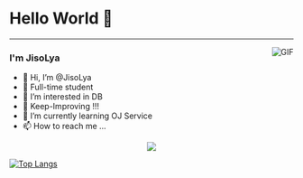 # Hello World 👋

---
<img align="right" alt="GIF" src="https://raw.githubusercontent.com/haoruilee/haoruilee/master/pic/pusheencode.gif" />

### I'm JisoLya

- 👋 Hi, I’m @JisoLya
- 🔭 Full-time student
- 👀 I’m interested in DB
- 🙋 Keep-Improving !!!
- 🌱 I’m currently learning OJ Service
- 📫 How to reach me ...


<div>
<p align="center">

<a href="https://github.com/JisoLya/github-readme-stats">
  <img align="center" src="https://github-readme-stats.vercel.app/api/pin/?username=JisoLya&repo=github-readme-stats" />
</a>
<!-- ![github stats](https://github-readme-stats.vercel.app/api?username=JisoLya) -->

[![Top Langs](https://github-readme-stats.vercel.app/api/top-langs/?username=JisoLya&layout=compat)](https://github.com/JisoLya/github-readme-stats)
</p>
</div>


<!---
JisoLya/JisoLya is a ✨ special ✨ repository because its `README.md` (this file) appears on your GitHub profile.
You can click the Preview link to take a look at your changes.
--->
